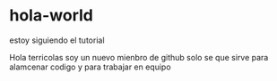 # hola-world
estoy siguiendo el tutorial

Hola terricolas soy un nuevo mienbro de github solo se que sirve para alamcenar codigo
y para trabajar en equipo 
